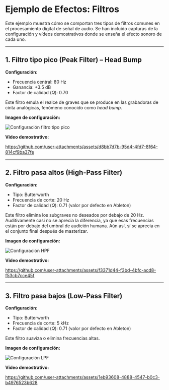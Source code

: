 # Ejemplo de Efectos: Filtros

Este ejemplo muestra cómo se comportan tres tipos de filtros comunes en el procesamiento digital de señal de audio. Se han incluido capturas de la configuración y vídeos demostrativos donde se enseña el efecto sonoro de cada uno.

---

## 1. Filtro tipo pico (Peak Filter) – Head Bump

**Configuración:**
- Frecuencia central: 80 Hz
- Ganancia: +3.5 dB
- Factor de calidad ($Q$): 0.70

Este filtro emula el realce de graves que se produce en las grabadoras de cinta analógicas, fenómeno conocido como *head bump*.

**Imagen de configuración:**

![Configuración filtro tipo pico](https://github.com/user-attachments/assets/fc4e9b45-6ad0-4aaf-9f81-2343ab293ff7)

**Video demostrativo:**

https://github.com/user-attachments/assets/d8bb7d7b-95d4-4fd7-8f64-814cf9ba37fe

---

## 2. Filtro pasa altos (High-Pass Filter)

**Configuración:**
- Tipo: Butterworth
- Frecuencia de corte: 20 Hz
- Factor de calidad ($Q$): 0.71 (valor por defecto en Ableton)

Este filtro elimina los subgraves no deseados por debajo de 20 Hz. Auditivamente casi no se aprecia la diferencia, ya que esas frecuencias están por debajo del umbral de audición humana. Aún así, sí se aprecia en el conjunto final después de masterizar.

**Imagen de configuración:**

![Configuración HPF](https://github.com/user-attachments/assets/f4bed772-5c11-4845-a4df-fd7d3c330e88)

**Video demostrativo:**

https://github.com/user-attachments/assets/f3371d44-f3bd-4bfc-acd8-f53cb7cce45f

---

## 3. Filtro pasa bajos (Low-Pass Filter)

**Configuración:**
- Tipo: Butterworth
- Frecuencia de corte: 5 kHz
- Factor de calidad ($Q$): 0.71 (valor por defecto en Ableton)

Este filtro suaviza o elimina frecuencias altas.

**Imagen de configuración:**

![Configuración LPF](https://github.com/user-attachments/assets/03895b8b-efb2-4240-8e52-88471afcc407)

**Video demostrativo:**

https://github.com/user-attachments/assets/1eb93608-4888-4547-b0c3-b4976523b628
